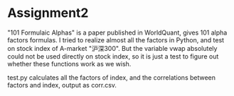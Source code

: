 # Assignment2
"101 Formulaic Alphas" is a paper published in WorldQuant, gives 101 alpha factors formulas. I tried to realize almost all the factors in Python, and test on stock index of A-market "沪深300". But the variable vwap absolutely could not be used directly on stock index, so it is just a test to figure out whether these functions work as we wish.

test.py calculates all the factors of index, and the correlations between factors and index, output as corr.csv. 
